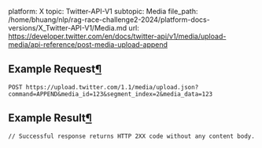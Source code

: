 platform: X
topic: Twitter-API-V1
subtopic: Media
file_path: /home/bhuang/nlp/rag-race-challenge2-2024/platform-docs-versions/X_Twitter-API-V1/Media.md
url: https://developer.twitter.com/en/docs/twitter-api/v1/media/upload-media/api-reference/post-media-upload-append

## Example Request[¶](#example-request "Permalink to this headline")

`POST https://upload.twitter.com/1.1/media/upload.json?command=APPEND&media_id=123&segment_index=2&media_data=123`

## Example Result[¶](#example-result "Permalink to this headline")

    // Successful response returns HTTP 2XX code without any content body.